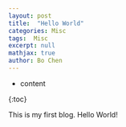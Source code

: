 ```yaml
---
layout: post
title:  "Hello World"
categories: Misc
tags:  Misc
excerpt: null
mathjax: true
author: Bo Chen
---
```


* content

{:toc}

This is my first blog. Hello World!
